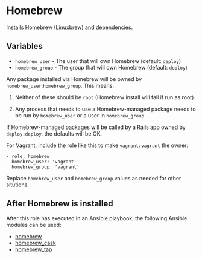 # Homebrew

Installs Homebrew (Linuxbrew) and dependencies.


## Variables

* `homebrew_user` - The user that will own Homebrew (default: `deploy`)
* `homebrew_group` - The group that will own Homebrew (default: `deploy`)

Any package installed via Homebrew will be owned by `homebrew_user`:`homebrew_group`. This means:

1. Neither of these should be `root` (Homebrew install will fail if run as root).

2. Any process that needs to use a Homebrew-managed package needs to be run by `homebrew_user` or a user in `homebrew_group`

If Homebrew-managed packages will be called by a Rails app owned by `deploy:deploy`, the defaults will be OK.

For Vagrant, include the role like this to make `vagrant:vagrant` the owner:

```
- role: homebrew
  homebrew_user: 'vagrant'
  homebrew_group: 'vagrant'
```

Replace `homebrew_user` and `homebrew_group` values as needed for other situtions.


## After Homebrew is installed

After this role has executed in an Ansible playbook, the following Ansible modules can be used:

* [homebrew](https://docs.ansible.com/ansible/latest/modules/homebrew_module.html)
* [homebrew_cask](https://docs.ansible.com/ansible/latest/modules/homebrew_cask_module.html)
* [homebrew_tap](https://docs.ansible.com/ansible/latest/modules/homebrew_tap_module.html)
